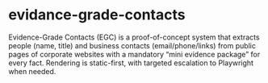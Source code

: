 # evidance-grade-contacts
Evidence-Grade Contacts (EGC) is a proof-of-concept system that extracts people (name, title) and business contacts (email/phone/links) from public pages of corporate websites with a mandatory “mini evidence package” for every fact. Rendering is static-first, with targeted escalation to Playwright when needed. 

